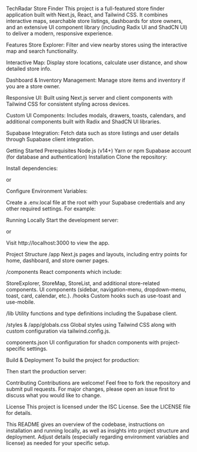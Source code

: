 TechRadar Store Finder
This project is a full-featured store finder application built with Next.js, React, and Tailwind CSS. It combines interactive maps, searchable store listings, dashboards for store owners, and an extensive UI component library (including Radix UI and ShadCN UI) to deliver a modern, responsive experience.

Features
Store Explorer:
Filter and view nearby stores using the interactive map and search functionality.

Interactive Map:
Display store locations, calculate user distance, and show detailed store info.

Dashboard & Inventory Management:
Manage store items and inventory if you are a store owner.

Responsive UI:
Built using Next.js server and client components with Tailwind CSS for consistent styling across devices.

Custom UI Components:
Includes modals, drawers, toasts, calendars, and additional components built with Radix and ShadCN UI libraries.

Supabase Integration:
Fetch data such as store listings and user details through Supabase client integration.

Getting Started
Prerequisites
Node.js (v14+)
Yarn or npm
Supabase account (for database and authentication)
Installation
Clone the repository:

Install dependencies:

or

Configure Environment Variables:

Create a .env.local file at the root with your Supabase credentials and any other required settings. For example:

Running Locally
Start the development server:

or

Visit http://localhost:3000 to view the app.

Project Structure
/app
Next.js pages and layouts, including entry points for home, dashboard, and store owner pages.

/components
React components which include:

StoreExplorer, StoreMap, StoreList, and additional store-related components.
UI components (sidebar, navigation-menu, dropdown-menu, toast, card, calendar, etc.).
/hooks
Custom hooks such as use-toast and use-mobile.

/lib
Utility functions and type definitions including the Supabase client.

/styles & /app/globals.css
Global styles using Tailwind CSS along with custom configuration via tailwind.config.js.

components.json
UI configuration for shadcn components with project-specific settings.

Build & Deployment
To build the project for production:

Then start the production server:

Contributing
Contributions are welcome! Feel free to fork the repository and submit pull requests. For major changes, please open an issue first to discuss what you would like to change.

License
This project is licensed under the ISC License. See the LICENSE file for details.

This README gives an overview of the codebase, instructions on installation and running locally, as well as insights into project structure and deployment. Adjust details (especially regarding environment variables and license) as needed for your specific setup.